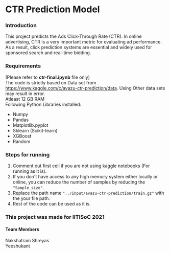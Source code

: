 # CTR Prediction Model
### Introduction
This project predicts the Ads Click-Through Rate (CTR). In online advertising, CTR is a very important metric for evaluating ad performance. As a result, click prediction systems are essential and widely used for sponsored search and real-time bidding.<br>

### Requirements 
(Please refer to **ctr-final.ipynb** file only)<br>
The code is strictly based on Data set from https://www.kaggle.com/c/avazu-ctr-prediction/data. Using Other data sets may result in error.<br>
Atleast 12 GB RAM<br>
Following Python Libraries installed:<br>
* Numpy
* Pandas
* Matplotlib.pyplot
* Sklearn (Scikit-learn)
* XGBoost
* Random

### Steps for running
1. Comment out first cell if you are not using kaggle notebooks
(For running as it is).
2. If you don't have access to any high memory system either locally or online, you can reduce the number of samples by reducing the `"Sample_size"`.
3. Replace the path name `"../input/avazu-ctr-prediction/train.gz"` with the your file path.
4. Rest of the code can be used as it is.
### This project was made for IITISoC 2021<br>
#### **Team Members**
Nakshatram Shreyas<br>
Yeeshukant
